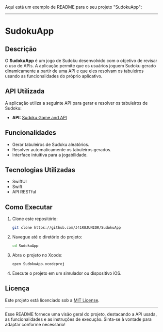 Aqui está um exemplo de README para o seu projeto "SudokuApp":

---

# SudokuApp

## Descrição

O **SudokuApp** é um jogo de Sudoku desenvolvido com o objetivo de revisar o uso de APIs. A aplicação permite que os usuários joguem Sudoku gerado dinamicamente a partir de uma API e que eles resolvam os tabuleiros usando as funcionalidades do próprio aplicativo.

## API Utilizada

A aplicação utiliza a seguinte API para gerar e resolver os tabuleiros de Sudoku:

- **API:** [Sudoku Game and API](https://sudoku-game-and-api.netlify.app)

## Funcionalidades

- Gerar tabuleiros de Sudoku aleatórios.
- Resolver automaticamente os tabuleiros gerados.
- Interface intuitiva para a jogabilidade.

## Tecnologias Utilizadas

- SwiftUI
- Swift
- API RESTful

## Como Executar

1. Clone este repositório:
   ```bash
   git clone https://github.com/J41R0JUNIOR/SudokuApp
   ```

2. Navegue até o diretório do projeto:
   ```bash
   cd SudokuApp
   ```

3. Abra o projeto no Xcode:
   ```bash
   open SudokuApp.xcodeproj
   ```

4. Execute o projeto em um simulador ou dispositivo iOS.

## Licença

Este projeto está licenciado sob a [MIT License](LICENSE).

---

Esse README fornece uma visão geral do projeto, destacando a API usada, as funcionalidades e as instruções de execução. Sinta-se à vontade para adaptar conforme necessário!
